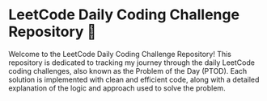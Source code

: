 # LeetCode Daily Coding Challenge Repository 🌟
Welcome to the LeetCode Daily Coding Challenge Repository! This repository is dedicated to tracking my journey through the daily LeetCode coding challenges, also known as the Problem of the Day (PTOD). Each solution is implemented with clean and efficient code, along with a detailed explanation of the logic and approach used to solve the problem.
